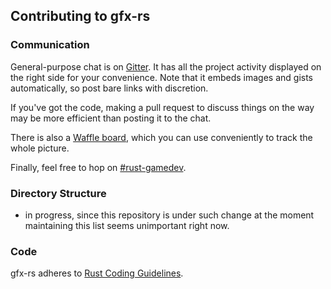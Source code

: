 <!--
    Copyright 2017 The Gfx-rs Developers.

    Licensed under the Apache License, Version 2.0 (the "License");
    you may not use this file except in compliance with the License.
    You may obtain a copy of the License at

        http://www.apache.org/licenses/LICENSE-2.0

    Unless required by applicable law or agreed to in writing, software
    distributed under the License is distributed on an "AS IS" BASIS,
    WITHOUT WARRANTIES OR CONDITIONS OF ANY KIND, either express or implied.
    See the License for the specific language governing permissions and
    limitations under the License.
-->

## Contributing to gfx-rs

### Communication

General-purpose chat is on [Gitter](https://gitter.im/gfx-rs/gfx-rs). It has all the project activity displayed on the right side for your convenience. Note that it embeds images and gists automatically, so post bare links with discretion.

If you've got the code, making a pull request to discuss things on the way may be more efficient than posting it to the chat.

There is also a [Waffle board](https://waffle.io/gfx-rs/gfx-rs), which you can use conveniently to track the whole picture.

Finally, feel free to hop on [#rust-gamedev](http://chat.mibbit.com/?server=irc.mozilla.org&channel=%23rust-gamedev).

### Directory Structure 

* in progress, since this repository is under such change at the moment maintaining this list seems unimportant right now.

### Code

gfx-rs adheres to [Rust Coding Guidelines](http://aturon.github.io/).
